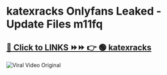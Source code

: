 
 # katexracks Onlyfans Leaked - Update Files m11fq

## <h2><a href="https://clipsfans.com/katexracks&ref=git">🔗 Click to LINKS ⏩⏩ 👉 🟢 katexracks </a></h2>

<a href="https://clipsfans.com/katexracks&ref=git" rel="nofollow" data-target="animated-image.originalLink"><img src="https://i.ibb.co.com/xMMVF88/686577567.gif" alt="Viral Video Original" style="max-width: 100%; display: inline-block;" data-target="animated-image.originalImage"></a>

